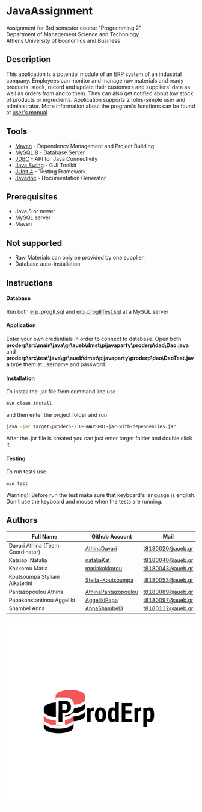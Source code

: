 # JavaAssignment
Assignment for 3rd semester course "Programming 2" <br />
Department of Management Science and Technology <br />
Athens University of Economics and Business

## Description
This application is a potential module of an ERP system of an industrial company. Employees can monitor and manage raw materials and ready products' stock, record and update their customers and suppliers' data as well as orders from and to them. They can also get notified about low stock of products or ingredients. Application supports 2 roles-simple user and administrator. More information about the program's functions can be found at [user's manual](http://prometheus.dmst.aueb.gr/~nkatsiapi/proderp/help.html). 

## Tools
* [Maven](https://maven.apache.org/) - Dependency Management and Project Building
* [MySQL 8](https://www.mysql.com/) - Database Server
* [JDBC](https://www.oracle.com/technetwork/java/javase/tech/index-jsp-136101.html) - API for Java Connectivity
* [Java Swing](https://docs.oracle.com/javase/tutorial/uiswing/index.html) - GUI Toolkit
* [JUnit 4](https://junit.org/junit4/) - Testing Framework
* [Javadoc](https://docs.oracle.com/javase/8/docs/technotes/tools/windows/javadoc.html) - Documentation Generator

## Prerequisites
* Java 8 or newer
* MySQL server
* Maven

## Not supported
* Raw Materials can only be provided by one supplier.
* Database auto-installation

## Instructions
#### Database
Run both [erp_progII.sql](https://github.com/AthinaDavari/JavaAssignment/blob/master/erp_progII.sql) and [erp_progIITest.sql](https://github.com/AthinaDavari/JavaAssignment/blob/master/erp_progIITest.sql) at a MySQL server
#### Application
Enter your own credentials in order to connect to database. Open both <b>proderp\src\main\java\gr\aueb\dmst\pijavaparty\proderp\dao\Dao.java</b> and <b>proderp\src\test\java\gr\aueb\dmst\pijavaparty\proderp\dao\DaoTest.java</b> type them at username and password.

#### Installation
To install the .jar file from command line use 
```bash
mvn clean install
```
and then enter the project folder and run 
```bash
java -jar target\proderp-1.0-SNAPSHOT-jar-with-dependencies.jar
```
After the .jar file is created you can just enter target folder and double click it.
#### Testing
To run tests use
```bash
mvn test
```
Warning!! Before run the test make sure that keyboard's language is english. Don't use the keyboard and mouse when the tests are running.

## Authors
| Full Name | Github Account | Mail |
| --- | --- | --- |
| Davari Athina (Team Coordinator) | [AthinaDavari](https://github.com/AthinaDavari) | t8180020@aueb.gr |
| Katsiapi Natalia | [nataliaKat](https://github.com/nataliaKat) | t8180040@aueb.gr |
| Kokkorou Maria | [mariakokkorou](https://github.com/mariakokkorou) | t8180043@aueb.gr |
| Koutsoumpa Styliani Aikaterini | [Stella-Koutsoumpa](https://github.com/Stella-Koutsoumpa) | t8180053@aueb.gr |
| Pantazopoulou Athina | [AthinaPantazopoulou](https://github.com/AthinaPantazopoulou) | t8180089@aueb.gr |
| Papakonstantinou Aggeliki | [AggelikiPapa](https://github.com/AggelikiPapa) | t8180097@aueb.gr |
| Shambel Anna | [AnnaShambel3](https://github.com/AnnaShambel3) | t8180112@aueb.gr ||

![Proderp logo](https://github.com/AthinaDavari/JavaAssignment/blob/master/proderp/src/main/resources/ProdErp_Logo.png)
